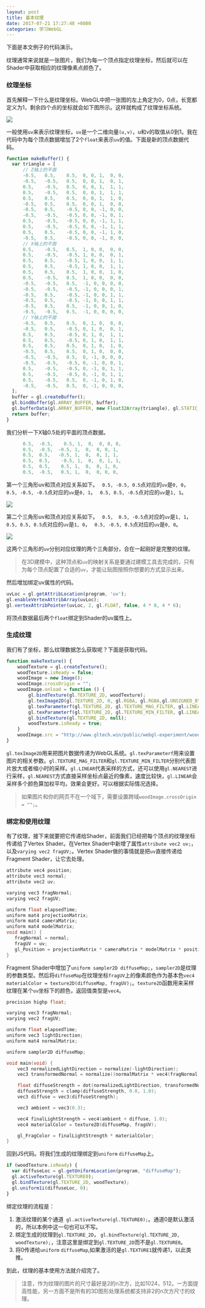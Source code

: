 ```yaml
---
layout: post
title: 基本纹理
date: 2017-07-21 17:27:40 +0800
categories: 学习WebGL
---
```


下面是本文例子的代码演示。
<script async src="//jsrun.net/YsYKp/embed/all/dark/"></script>


纹理通常来说就是一张图片，我们为每一个顶点指定纹理坐标，然后就可以在Shader中获取相应的纹理像素点颜色了。
### 纹理坐标
首先解释一下什么是纹理坐标。WebGL中把一张图的左上角定为0，0点，长宽都定义为1，剩余四个点的坐标就会如下图所示。这样就构成了纹理坐标系统。

![](http://upload-images.jianshu.io/upload_images/2949750-d3909a00f05e1ed5.png?imageMogr2/auto-orient/strip%7CimageView2/2/w/1240)

一般使用`uv`来表示纹理坐标，`uv`是一个二维向量`(u,v)`，u和v的取值从0到1。我在代码中为每个顶点数据增加了2个`float`来表示`uv`的值。下面是新的顶点数据代码。
```javascript
function makeBuffer() {
  var triangle = [
      // Z轴上的平面
      -0.5,   0.5,    0.5,  0, 0, 1,  0, 0,
      -0.5,   -0.5,   0.5,  0, 0, 1,  0, 1, 
      0.5,    -0.5,   0.5,  0, 0, 1,  1, 1,
      0.5,    -0.5,   0.5,  0, 0, 1,  1, 1,
      0.5,    0.5,    0.5,  0, 0, 1,  1, 0,
      -0.5,   0.5,    0.5,  0, 0, 1,  0, 0,
      -0.5,   0.5,    -0.5, 0, 0, -1, 0, 0,
      -0.5,   -0.5,   -0.5, 0, 0, -1, 0, 1, 
      0.5,    -0.5,   -0.5, 0, 0, -1, 1, 1,
      0.5,    -0.5,   -0.5, 0, 0, -1, 1, 1,
      0.5,    0.5,    -0.5, 0, 0, -1, 1, 0,
      -0.5,   0.5,    -0.5, 0, 0, -1, 0, 0,
      // X轴上的平面
      0.5,    -0.5,   0.5,  1, 0, 0,  0, 0,
      0.5,    -0.5,   -0.5, 1, 0, 0,  0, 1, 
      0.5,    0.5,    -0.5, 1, 0, 0,  1, 1,
      0.5,    0.5,    -0.5, 1, 0, 0,  1, 1,
      0.5,    0.5,    0.5,  1, 0, 0,  1, 0,
      0.5,    -0.5,   0.5,  1, 0, 0,  0, 0,
      -0.5,   -0.5,   0.5,  -1, 0, 0, 0, 0,
      -0.5,   -0.5,   -0.5, -1, 0, 0, 0, 1, 
      -0.5,   0.5,    -0.5, -1, 0, 0, 1, 1,
      -0.5,   0.5,    -0.5, -1, 0, 0, 1, 1,
      -0.5,   0.5,    0.5,  -1, 0, 0, 1, 0,
      -0.5,   -0.5,   0.5,  -1, 0, 0, 0, 0,
      // Y轴上的平面
      -0.5,   0.5,    0.5,  0, 1, 0,  0, 0,
      -0.5,   0.5,    -0.5, 0, 1, 0,  0, 1, 
      0.5,    0.5,    -0.5, 0, 1, 0,  1, 1,
      0.5,    0.5,    -0.5, 0, 1, 0,  1, 1,
      0.5,    0.5,    0.5,  0, 1, 0,  1, 0,
      -0.5,   0.5,    0.5,  0, 1, 0,  0, 0,
      -0.5,   -0.5,   0.5,  0, -1, 0, 0, 0,
      -0.5,   -0.5,   -0.5, 0, -1, 0, 0, 1, 
      0.5,    -0.5,   -0.5, 0, -1, 0, 1, 1,
      0.5,    -0.5,   -0.5, 0, -1, 0, 1, 1,
      0.5,    -0.5,   0.5,  0, -1, 0, 1, 0,
      -0.5,   -0.5,   0.5,  0, -1, 0, 0, 0,
  ];
  buffer = gl.createBuffer();
  gl.bindBuffer(gl.ARRAY_BUFFER, buffer);
  gl.bufferData(gl.ARRAY_BUFFER, new Float32Array(triangle), gl.STATIC_DRAW);
  return buffer;
}
```
我们分析一下X轴0.5处的平面的顶点数据。
```javascript
      0.5,  -0.5,    0.5, 1,  0,  0, 0, 0,
      0.5,  -0.5,  -0.5, 1,  0,  0, 0, 1,
      0.5,  0.5,   -0.5, 1,  0,  0, 1, 1,
      0.5,  0.5,    -0.5, 1,  0,  0, 1, 1,
      0.5,  0.5,    0.5, 1,  0,  0, 1, 0,
      0.5,  -0.5,   0.5, 1,  0,  0, 0, 0,
```
第一个三角形uv和顶点对应关系如下。
` 0.5, -0.5, 0.5`点对应的`uv`是`0, 0`，
` 0.5, -0.5, -0.5`点对应的`uv`是`0, 1`，
` 0.5, 0.5, -0.5`点对应的`uv`是`1, 1`。

![](http://upload-images.jianshu.io/upload_images/2949750-934528bb1121112d.png?imageMogr2/auto-orient/strip%7CimageView2/2/w/1240)

第二个三角形uv和顶点对应关系如下。
` 0.5,  0.5, -0.5`点对应的`uv`是`1, 1`，
` 0.5, 0.5, 0.5`点对应的`uv`是`1, 0`，
` 0.5, -0.5, 0.5`点对应的`uv`是`0, 0`。

![](http://upload-images.jianshu.io/upload_images/2949750-95a4a48ef209f9f1.png?imageMogr2/auto-orient/strip%7CimageView2/2/w/1240)

这两个三角形的`uv`分别对应纹理的两个三角部分，合在一起刚好是完整的纹理。
> 在3D建模中，这种顶点和`uv`的映射关系是要通过建模工具去完成的，只有为每个顶点配置了合适的`uv`，才能让贴图按照你想要的方式显示出来。

然后增加绑定uv属性的代码。
```javascript
uvLoc = gl.getAttribLocation(program, 'uv');
gl.enableVertexAttribArray(uvLoc);
gl.vertexAttribPointer(uvLoc, 2, gl.FLOAT, false, 4 * 8, 4 * 6);
```
将顶点数据最后两个`float`绑定到Shader的uv属性上。

### 生成纹理
我们有了坐标，那么纹理数据怎么获取呢？下面是获取代码。
```javascript
function makeTexture() {
    woodTexture = gl.createTexture();
    woodTexture.isReady = false;
    woodImage = new Image();
    woodImage.crossOrigin = "";
    woodImage.onload = function () {
        gl.bindTexture(gl.TEXTURE_2D, woodTexture);
        gl.texImage2D(gl.TEXTURE_2D, 0, gl.RGBA, gl.RGBA,gl.UNSIGNED_BYTE, woodImage);
        gl.texParameterf(gl.TEXTURE_2D, gl.TEXTURE_MAG_FILTER, gl.LINEAR);
        gl.texParameterf(gl.TEXTURE_2D, gl.TEXTURE_MIN_FILTER, gl.LINEAR);
        gl.bindTexture(gl.TEXTURE_2D, null);
        woodTexture.isReady = true;
    }
    woodImage.src = "http://www.gltech.win/public/webgl-experiment/wood.png";
}
```
`gl.texImage2D`用来把图片数据传递为WebGL系统。`gl.texParameterf`用来设置图片的相关参数。`gl.TEXTURE_MAG_FILTER`和`gl.TEXTURE_MIN_FILTER`分别代表图片放大或者缩小时的采样。`gl.LINEAR`代表采样的方式，还可以使用`gl.NEAREST`进行采样，`gl.NEAREST`方式直接采样坐标点最近的像素，速度比较快，`gl.LINEAR`会采样多个颜色算加权平均，效果会更好。可以根据实际情况选择。

> 如果图片和你的网页不在一个域下，需要设置跨域`woodImage.crossOrigin = "";`。

### 绑定和使用纹理
有了纹理，接下来就要把它传递给Shader，前面我们已经把每个顶点的纹理坐标传递给了Vertex Shader。在Vertex Shader中新增了属性`attribute vec2 uv;`，以及`varying vec2 fragUV;`。Vertex Shader做的事情就是把`uv`直接传递给Fragment Shader，让它去处理。
```c
attribute vec4 position;
attribute vec3 normal;
attribute vec2 uv;

varying vec3 fragNormal;
varying vec2 fragUV;

uniform float elapsedTime;
uniform mat4 projectionMatrix;
uniform mat4 cameraMatrix;
uniform mat4 modelMatrix;
void main() {
   fragNormal = normal;
   fragUV = uv;
   gl_Position = projectionMatrix * cameraMatrix * modelMatrix * position;
}
```
Fragment Shader中增加了`uniform sampler2D diffuseMap;`，`sampler2D`是纹理的参数类型。然后将`diffuseMap`在纹理坐标`fragUV`上的像素颜色作为基本色`vec4 materialColor = texture2D(diffuseMap, fragUV);`。`texture2D`函数用来采样纹理在某个`uv`坐标下的颜色，返回值类型是`vec4`。
```c
precision highp float;

varying vec3 fragNormal;
varying vec2 fragUV;

uniform float elapsedTime;
uniform vec3 lightDirection;
uniform mat4 normalMatrix;

uniform sampler2D diffuseMap;

void main(void) {
    vec3 normalizedLightDirection = normalize(-lightDirection);
    vec3 transformedNormal = normalize((normalMatrix * vec4(fragNormal, 1.0)).xyz);

    float diffuseStrength = dot(normalizedLightDirection, transformedNormal);
    diffuseStrength = clamp(diffuseStrength, 0.0, 1.0);
    vec3 diffuse = vec3(diffuseStrength);

    vec3 ambient = vec3(0.3);

    vec4 finalLightStrength = vec4(ambient + diffuse, 1.0);
    vec4 materialColor = texture2D(diffuseMap, fragUV);

    gl_FragColor = finalLightStrength * materialColor;
}
```
回到JS代码。将我们生成的纹理绑定到`uniform` `diffuseMap`上。
```javascript
if (woodTexture.isReady) {
  var diffuseLoc = gl.getUniformLocation(program, "diffuseMap");
  gl.activeTexture(gl.TEXTURE0);
  gl.bindTexture(gl.TEXTURE_2D, woodTexture);
  gl.uniform1i(diffuseLoc, 0);
}
```
绑定纹理的流程是：
1. 激活纹理的某个通道` gl.activeTexture(gl.TEXTURE0);`。通道0是默认激活的，所以本例中这一句也可以不写。
1. 绑定生成的纹理到`gl.TEXTURE_2D`， `gl.bindTexture(gl.TEXTURE_2D, woodTexture);`，注意这里是绑定到`gl.TEXTURE_2D`而不是`gl.TEXTURE0`。
1. 将0传递给`uniform` `diffuseMap`,如果激活的是`gl.TEXTURE1`就传递1，以此类推。

到此，纹理的基本使用方法就介绍完了。

> 注意，作为纹理的图片的尺寸最好是2的n次方，比如1024，512。一方面提高性能，另一方面不是所有的3D图形处理系统都支持非2的n次方尺寸的纹理。
